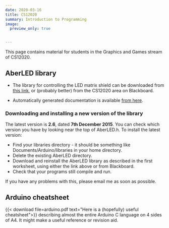 ```yaml
---
date: 2020-03-16
title: CS12020
summary: Introduction to Programming
image:
  preview_only: true


---
```


This page contains material for students in the Graphics and
Games stream of CS12020.

## AberLED library

* The library for controlling the LED matrix shield can be downloaded
from [this link](/downloads/AberLED.zip), or (probably better) from
the CS12020 area on Blackboard.

* Automatically generated documentation is available
[from here](/docs/AberLEDdocs/).

### Downloading and installing a new version of the library

The latest version is **2.6**, dated **7th December 2015**.
You can check which version you have by looking near the top of AberLED.h.
To install the latest
version:
* Find your libraries directory - it should be something like Documents/Arduino/libraries in your home directory.
* Delete the existing AberLED directory.
* Download and reinstall the AberLED library as described in the first worksheet,
using either the link above or from Blackboard.
* Check that your programs still compile and run.

If you have any problems with this, please email me as soon as possible.


## Arduino cheatsheet


{{< download file=arduino.pdf text="Here is a (hopefully) useful cheatsheet">}}
describing almost
the entire Arduino C language on 4 sides of A4. It might make a useful
reference or revision aid.
